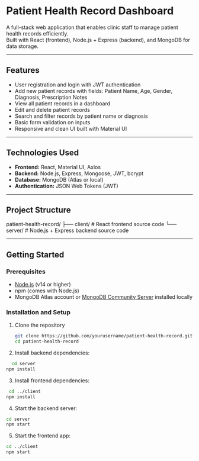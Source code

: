# Patient Health Record Dashboard

A full-stack web application that enables clinic staff to manage patient health records efficiently.  
Built with React (frontend), Node.js + Express (backend), and MongoDB for data storage.

---

## Features

- User registration and login with JWT authentication
- Add new patient records with fields: Patient Name, Age, Gender, Diagnosis, Prescription Notes
- View all patient records in a dashboard
- Edit and delete patient records
- Search and filter records by patient name or diagnosis
- Basic form validation on inputs
- Responsive and clean UI built with Material UI

---

## Technologies Used

- **Frontend:** React, Material UI, Axios
- **Backend:** Node.js, Express, Mongoose, JWT, bcrypt
- **Database:** MongoDB (Atlas or local)
- **Authentication:** JSON Web Tokens (JWT)

---

## Project Structure

patient-health-record/
├── client/ # React frontend source code
└── server/ # Node.js + Express backend source code

---

## Getting Started

### Prerequisites

- [Node.js](https://nodejs.org/) (v14 or higher)
- npm (comes with Node.js)
- MongoDB Atlas account or [MongoDB Community Server](https://www.mongodb.com/try/download/community) installed locally

### Installation and Setup

1. Clone the repository

   ```bash
   git clone https://github.com/yourusername/patient-health-record.git
   cd patient-health-record
   ```

2. Install backend dependencies:

```bash
  cd server
npm install
```

3. Install frontend dependencies:

```bash
 cd ../client
npm install
```

4. Start the backend server:

```bash
cd server
npm start
```

5. Start the frontend app:

```bash
cd ../client
npm start
```
